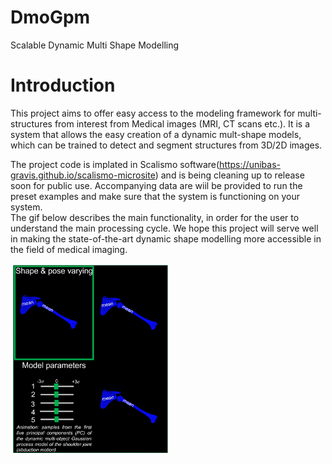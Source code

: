 # DmoGpm
Scalable Dynamic Multi Shape  Modelling


# Introduction

This project aims to offer easy access to the modeling framework for multi-structures from interest from Medical images (MRI, CT scans etc.).
It is a system that allows the easy creation of a dynamic mult-shape models, which can be trained to detect and segment structures from 3D/2D images.


The project code is implated in Scalismo software(https://unibas-gravis.github.io/scalismo-microsite) and is being cleaning up to release soon for public use.  Accompanying data are wiil be provided to run the preset examples and make sure that the 
system is functioning on your system.  
The gif below describes the main functionality, in order for the user to understand the main processing cycle. 
We hope this project will serve well in making the state-of-the-art dynamic shape modelling more accessible in the field of medical imaging.


<img src="DMO-animation.gif" width="50%">





